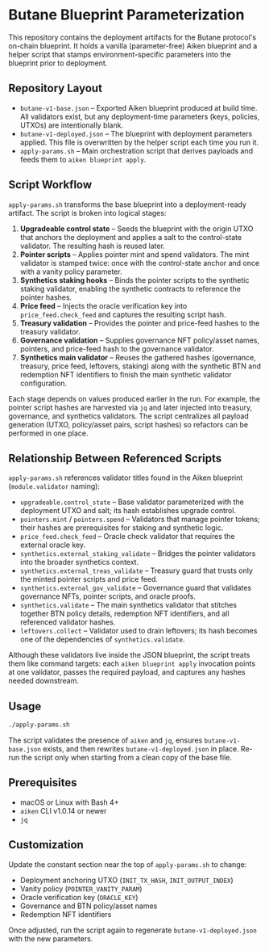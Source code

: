 # Butane Blueprint Parameterization

This repository contains the deployment artifacts for the Butane protocol's on-chain blueprint. It holds a vanilla (parameter-free) Aiken blueprint and a helper script that stamps environment-specific parameters into the blueprint prior to deployment.

## Repository Layout

- `butane-v1-base.json` – Exported Aiken blueprint produced at build time. All validators exist, but any deployment-time parameters (keys, policies, UTXOs) are intentionally blank.
- `butane-v1-deployed.json` – The blueprint with deployment parameters applied. This file is overwritten by the helper script each time you run it.
- `apply-params.sh` – Main orchestration script that derives payloads and feeds them to `aiken blueprint apply`.

## Script Workflow

`apply-params.sh` transforms the base blueprint into a deployment-ready artifact. The script is broken into logical stages:

1. **Upgradeable control state** – Seeds the blueprint with the origin UTXO that anchors the deployment and applies a salt to the control-state validator. The resulting hash is reused later.
2. **Pointer scripts** – Applies pointer mint and spend validators. The mint validator is stamped twice: once with the control-state anchor and once with a vanity policy parameter.
3. **Synthetics staking hooks** – Binds the pointer scripts to the synthetic staking validator, enabling the synthetic contracts to reference the pointer hashes.
4. **Price feed** – Injects the oracle verification key into `price_feed.check_feed` and captures the resulting script hash.
5. **Treasury validation** – Provides the pointer and price-feed hashes to the treasury validator.
6. **Governance validation** – Supplies governance NFT policy/asset names, pointers, and price-feed hash to the governance validator.
7. **Synthetics main validator** – Reuses the gathered hashes (governance, treasury, price feed, leftovers, staking) along with the synthetic BTN and redemption NFT identifiers to finish the main synthetic validator configuration.

Each stage depends on values produced earlier in the run. For example, the pointer script hashes are harvested via `jq` and later injected into treasury, governance, and synthetics validators. The script centralizes all payload generation (UTXO, policy/asset pairs, script hashes) so refactors can be performed in one place.

## Relationship Between Referenced Scripts

`apply-params.sh` references validator titles found in the Aiken blueprint (`module.validator` naming):

- `upgradeable.control_state` – Base validator parameterized with the deployment UTXO and salt; its hash establishes upgrade control.
- `pointers.mint` / `pointers.spend` – Validators that manage pointer tokens; their hashes are prerequisites for staking and synthetic logic.
- `price_feed.check_feed` – Oracle check validator that requires the external oracle key.
- `synthetics.external_staking_validate` – Bridges the pointer validators into the broader synthetics context.
- `synthetics.external_treas_validate` – Treasury guard that trusts only the minted pointer scripts and price feed.
- `synthetics.external_gov_validate` – Governance guard that validates governance NFTs, pointer scripts, and oracle proofs.
- `synthetics.validate` – The main synthetics validator that stitches together BTN policy details, redemption NFT identifiers, and all referenced validator hashes.
- `leftovers.collect` – Validator used to drain leftovers; its hash becomes one of the dependencies of `synthetics.validate`.

Although these validators live inside the JSON blueprint, the script treats them like command targets: each `aiken blueprint apply` invocation points at one validator, passes the required payload, and captures any hashes needed downstream.

## Usage

```bash
./apply-params.sh
```

The script validates the presence of `aiken` and `jq`, ensures `butane-v1-base.json` exists, and then rewrites `butane-v1-deployed.json` in place. Re-run the script only when starting from a clean copy of the base file.

## Prerequisites

- macOS or Linux with Bash 4+
- `aiken` CLI v1.0.14 or newer
- `jq`

## Customization

Update the constant section near the top of `apply-params.sh` to change:

- Deployment anchoring UTXO (`INIT_TX_HASH`, `INIT_OUTPUT_INDEX`)
- Vanity policy (`POINTER_VANITY_PARAM`)
- Oracle verification key (`ORACLE_KEY`)
- Governance and BTN policy/asset names
- Redemption NFT identifiers

Once adjusted, run the script again to regenerate `butane-v1-deployed.json` with the new parameters.
